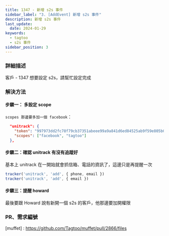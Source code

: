 ```yaml
---
title: 1347 - 新增 s2s 事件
sidebar_label: "3. [AddEvent] 新增 s2s 事件"
description: 新增 s2s 事件
last_update:
  date: 2024-01-29
keywords:
  - tagtoo
  - s2s 事件
sidebar_position: 3
---
```




### 詳細描述     
客戶 - 1347 想要設定 s2s，請幫忙設定完成


### 解決方法

#### 步驟一： 多設定 scope

`scopes 那邊要多加一個 facebook`：

```json
  "unitrack": {
    "token": "997973dd2fc78f79cb37351abeee99a9a841d6ed84525ab9f59e805b0760",   
    "scopes": ["facebook", "tagtoo"]            
  },
```



#### 步驟二：確認 unitrack 有沒有追蹤好

基本上 unitrack 在一開始就會抓信箱、電話的資訊了，這邊只是再提醒一次
```js
tracker('unitrack', 'add', { phone, email })
tracker('unitrack', 'add', { email })
```



####  步驟三：提醒 howard

最後要跟 Howard 說有新開一個 s2s 的客戶，他那邊要加開權限


### PR、需求編號
[muffet] : https://github.com/Tagtoo/muffet/pull/2866/files